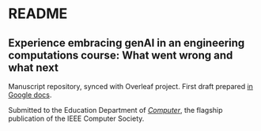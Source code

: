 # README

## Experience embracing genAI in an engineering computations course: What went wrong and what next

Manuscript repository, synced with Overleaf project. First draft prepared [in Google docs](https://docs.google.com/document/d/1R4YndvL5jJb3K-U5zz5iFjKn7yN3DtOfPT2KJ_LJADg/edit?usp=sharing).

Submitted to the Education Department of [*Computer*](https://www.computer.org/csdl/magazine/co), the flagship publication of the IEEE Computer Society.
